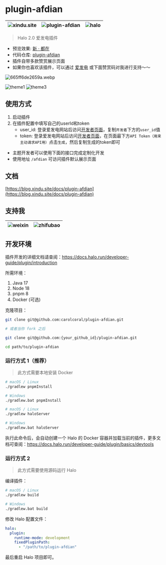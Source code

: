 # plugin-afdian


| ![xindu.site](https://img.shields.io/badge/Blog-新·都在-green?style=flat&label=Blog&labelColor=blue&link=https%3A%2F%2Fblog.xindu.site%2F) | ![plugin-afdian](https://img.shields.io/badge/Plugin-Afdian-blue?style=flat&label=Plugin&labelColor=FB7A16&link=https%3A%2F%2Fgithub.com%2Fcarolcoral%2Fplugin-afdian) | ![halo](https://img.shields.io/badge/Frame-Halo-F8E60E?style=flat&label=Frame&labelColor=C616FB&link=https%3A%2F%2Fwww.halo.run%2F) |
|:----------------------------------------------------------------------------------------------------------------------------------------|:-----------------------------------------------------------------------------------------------------------------------------------------------------------------------|:----------------------------------------------------------------------------------------------------------------------------------|

> Halo 2.0 爱发电插件

* 预览效果: [新 · 都在](https://blog.xindu.site/zanzhu)
* 代码仓库: [plugin-afdian](https://github.com/carolcoral/plugin-afdian)
* 插件自带多款赞赏展示页面
* 如果你也喜欢该插件，可以通过 [爱发电](https://afdian.net/a/carolcoral) 或下面赞赏码对我进行支持～～

![665ff6de2659a.webp](https://redirect.cnkj.site:8099/b/2024/665ff6de2659a.webp?type=blog)

![theme1](https://redirect.cnkj.site:8099/shudaosan/2024/66568d582726b.webp?type=blog)
![theme3](https://redirect.cnkj.site:8099/shudaosan/2024/665f0b959c340.webp?type=blog)

## 使用方式
1. 启动插件
2. 在插件配置中填写自己的userId和token
    * user_id: 登录爱发电网站后访问[开发者页面](https://afdian.net/dashboard/dev)，复制`开发者`下方的`user_id`值
    * token: 登录爱发电网站后访问[开发者页面](https://afdian.net/dashboard/dev)，在页面最下方`API Token（用来主动请求API用）`点击`生成`，然后复制生成的token即可

* 主题开发者可以使用下面的接口完成定制化开发
* 使用地址 `/afdian` 可访问插件默认展示页面

## 文档
[https://blog.xindu.site/docs/plugin-afdian](https://blog.xindu.site/docs/plugin-afdian)

## 支持我

| ![weixin](https://redirect.cnkj.site:8099/b/2024/665de1eeaf4a4.webp?type=blog) | ![zhifubao](https://redirect.cnkj.site:8099/b/2024/665de1cda2c05.webp?type=blog) |
|:------------------------|:----------------------------|

## 开发环境

插件开发的详细文档请查阅：<https://docs.halo.run/developer-guide/plugin/introduction>

所需环境：

1. Java 17
2. Node 18
3. pnpm 8
4. Docker (可选)

克隆项目：

```bash
git clone git@github.com:carolcoral/plugin-afdian.git

# 或者当你 fork 之后

git clone git@github.com:{your_github_id}/plugin-afdian.git
```

```bash
cd path/to/plugin-afdian
```

### 运行方式 1（推荐）

> 此方式需要本地安装 Docker

```bash
# macOS / Linux
./gradlew pnpmInstall

# Windows
./gradlew.bat pnpmInstall
```

```bash
# macOS / Linux
./gradlew haloServer

# Windows
./gradlew.bat haloServer
```

执行此命令后，会自动创建一个 Halo 的 Docker 容器并加载当前的插件，更多文档可查阅：<https://docs.halo.run/developer-guide/plugin/basics/devtools>

### 运行方式 2

> 此方式需要使用源码运行 Halo

编译插件：

```bash
# macOS / Linux
./gradlew build

# Windows
./gradlew.bat build
```

修改 Halo 配置文件：

```yaml
halo:
  plugin:
    runtime-mode: development
    fixedPluginPath:
      - "/path/to/plugin-afdian"
```

最后重启 Halo 项目即可。
